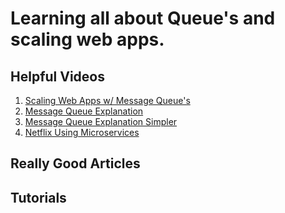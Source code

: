 # Learning all about Queue's and scaling web apps.

## Helpful Videos 
1) [Scaling Web Apps w/ Message Queue's](https://www.youtube.com/watch?v=aOrGq9yb6og)
2) [Message Queue Explanation](https://www.youtube.com/watch?v=Tu9WGaePtBA)
3) [Message Queue Explanation Simpler](https://www.youtube.com/watch?v=wfZ4u8cl8ZI&t=34s)
4) [Netflix Using Microservices](https://www.youtube.com/watch?v=CZ3wIuvmHeM)

## Really Good Articles 


## Tutorials


